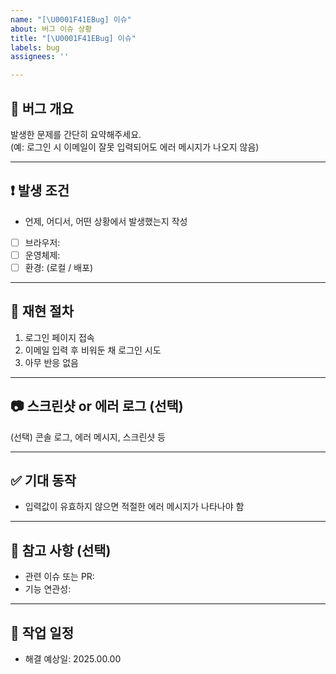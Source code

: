 ```yaml
---
name: "[\U0001F41EBug] 이슈"
about: 버그 이슈 상황
title: "[\U0001F41EBug] 이슈"
labels: bug
assignees: ''

---
```


## 🐞 버그 개요  
발생한 문제를 간단히 요약해주세요.  
(예: 로그인 시 이메일이 잘못 입력되어도 에러 메시지가 나오지 않음)

---

## ❗ 발생 조건  
- 언제, 어디서, 어떤 상황에서 발생했는지 작성  
- [ ] 브라우저:  
- [ ] 운영체제:  
- [ ] 환경: (로컬 / 배포)

---

## 🔁 재현 절차  
1. 로그인 페이지 접속  
2. 이메일 입력 후 비워둔 채 로그인 시도  
3. 아무 반응 없음

---

## 📷 스크린샷 or 에러 로그  (선택)
(선택) 콘솔 로그, 에러 메시지, 스크린샷 등

---

## ✅ 기대 동작  
- 입력값이 유효하지 않으면 적절한 에러 메시지가 나타나야 함

---

## 📌 참고 사항  (선택)
- 관련 이슈 또는 PR:  
- 기능 연관성:  

---

## 📆 작업 일정  
- 해결 예상일: 2025.00.00
